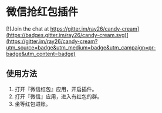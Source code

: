 # 微信抢红包插件

[![Join the chat at https://gitter.im/ray26/candy-cream](https://badges.gitter.im/ray26/candy-cream.svg)](https://gitter.im/ray26/candy-cream?utm_source=badge&utm_medium=badge&utm_campaign=pr-badge&utm_content=badge)

## 使用方法

1. 打开『微信红包』应用，开启插件。
2. 打开『微信』应用，进入有红包的群。
3. 坐等红包进账。
